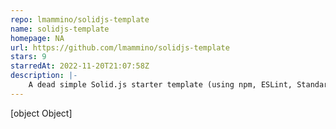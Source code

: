 ```yaml
---
repo: lmammino/solidjs-template
name: solidjs-template
homepage: NA
url: https://github.com/lmammino/solidjs-template
stars: 9
starredAt: 2022-11-20T21:07:58Z
description: |-
    A dead simple Solid.js starter template (using npm, ESLint, StandardJS, and TypeScript)
---
```


[object Object]

